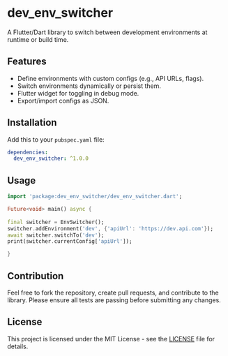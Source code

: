 # dev_env_switcher

A Flutter/Dart library to switch between development environments at runtime or build time.

## Features
- Define environments with custom configs (e.g., API URLs, flags).
- Switch environments dynamically or persist them.
- Flutter widget for toggling in debug mode.
- Export/import configs as JSON.

## Installation

Add this to your `pubspec.yaml` file:

```yaml
dependencies:
  dev_env_switcher: ^1.0.0
```


## Usage
```dart
import 'package:dev_env_switcher/dev_env_switcher.dart';

Future<void> main() async {
  
final switcher = EnvSwitcher();
switcher.addEnvironment('dev', {'apiUrl': 'https://dev.api.com'});
await switcher.switchTo('dev');
print(switcher.currentConfig['apiUrl']);

}
```

## Contribution

Feel free to fork the repository, create pull requests, and contribute to the library. Please ensure
all tests are passing before submitting any changes.

## License

This project is licensed under the MIT License - see the [LICENSE](LICENSE) file for details.